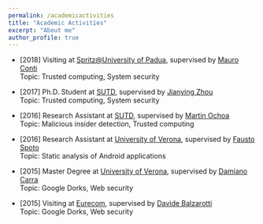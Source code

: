 ```yaml
---
permalink: /academicactivities
title: "Academic Activities"
excerpt: "About me"
author_profile: true
---
```

+ [2018] Visiting at [Spritz@University of Padua](http://spritz.math.unipd.it/), supervised by [Mauro Conti](http://www.math.unipd.it/~conti/)  
Topic: Trusted computing, System security

+ [2017] Ph.D. Student at [SUTD](http://www.sutd.edu.sg/), supervised by [Jianying Zhou](http://jianying.space/)  
Topic: Trusted computing, System security

+ [2016] Research Assistant at [SUTD](http://www.sutd.edu.sg/), supervised by [Martin Ochoa](https://scholar.google.com/citations?user=H5xFCoUAAAAJ&hl=en)  
Topic: Malicious insider detection, Trusted computing

+ [2016] Research Assistant at [University of Verona](http://www.di.univr.it/), supervised by [Fausto Spoto](http://profs.sci.univr.it/~spoto/)  
Topic: Static analysis of Android applications

+ [2015] Master Degree at [University of Verona](http://www.di.univr.it/), supervised by [Damiano Carra](http://profs.sci.univr.it/~carra/)  
Topic: Google Dorks, Web security

+ [2015] Visiting at [Eurecom](http://www.eurecom.fr/), supervised by [Davide Balzarotti](http://s3.eurecom.fr/~balzarot/)  
Topic: Google Dorks, Web security
